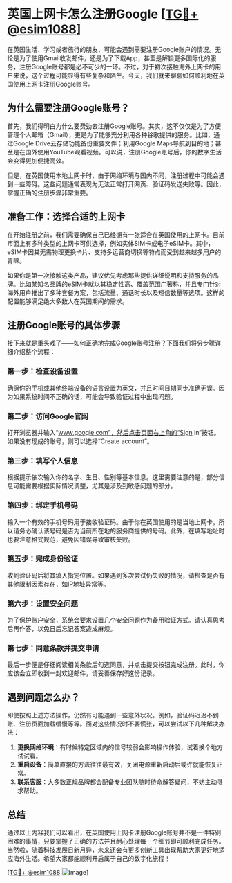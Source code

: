 # 英国上网卡怎么注册Google [[TG💪+ @esim1088](https://t.me/s/esim1088)]

在英国生活、学习或者旅行的朋友，可能会遇到需要注册Google账户的情况。无论是为了使用Gmail收发邮件，还是为了下载App，甚至是解锁更多国际化的服务，注册Google账号都是必不可少的一环。不过，对于初次接触海外上网卡的用户来说，这个过程可能显得有些复杂和陌生。今天，我们就来聊聊如何顺利地在英国使用上网卡注册Google账号。

## 为什么需要注册Google账号？

首先，我们得明白为什么要费劲去注册Google账号。其实，这不仅仅是为了方便管理个人邮箱（Gmail），更是为了能够充分利用各种谷歌提供的服务。比如，通过Google Drive云存储功能备份重要文件；利用Google Maps导航到目的地；甚至是在国外使用YouTube观看视频。可以说，注册Google账号后，你的数字生活会变得更加便捷高效。

但是，在英国使用本地上网卡时，由于网络环境与国内不同，注册过程中可能会遇到一些障碍。这些问题通常表现为无法正常打开网页、验证码发送失败等。因此，掌握正确的注册步骤非常重要。

## 准备工作：选择合适的上网卡

在开始注册之前，我们需要确保自己已经拥有一张适合在英国使用的上网卡。目前市面上有多种类型的上网卡可供选择，例如实体SIM卡或电子eSIM卡。其中，eSIM卡因其无需物理更换卡片、支持多运营商切换等特点而受到越来越多用户的青睐。

如果你是第一次接触这类产品，建议优先考虑那些提供详细说明和支持服务的品牌。比如某知名品牌的eSIM卡就以其稳定性高、覆盖范围广著称，并且专门针对海外用户推出了多种套餐方案，包括流量、通话时长以及短信数量等选项。这样的配置能够满足绝大多数人在英国期间的需求。

## 注册Google账号的具体步骤

接下来就是重头戏了——如何正确地完成Google账号注册？下面我们将分步骤详细介绍整个流程：

### 第一步：检查设备设置

确保你的手机或其他终端设备的语言设置为英文，并且时间日期同步准确无误。因为如果系统时间不正确的话，可能会导致验证过程中出现问题。

### 第二步：访问Google官网

打开浏览器并输入“www.google.com”，然后点击页面右上角的“Sign in”按钮。如果没有现成的账号，则可以选择“Create account”。

### 第三步：填写个人信息

根据提示依次输入你的名字、生日、性别等基本信息。这里需要注意的是，部分信息可能需要根据实际情况调整，尤其是涉及到敏感问题的部分。

### 第四步：绑定手机号码

输入一个有效的手机号码用于接收验证码。由于你在英国使用的是当地上网卡，所以请务必确认该号码是否为当前所在地的服务商提供的号码。此外，在填写地址时也要注意格式规范，避免因错误导致审核失败。

### 第五步：完成身份验证

收到验证码后将其填入指定位置。如果遇到多次尝试仍失败的情况，请检查是否有其他限制因素存在，如IP地址异常等。

### 第六步：设置安全问题

为了保护账户安全，系统会要求设置几个安全问题作为备用验证方式。请认真思考后再作答，以免日后忘记答案造成麻烦。

### 第七步：同意条款并提交申请

最后一步便是仔细阅读相关条款后勾选同意，并点击提交按钮完成注册。此时，你应该会立即收到一封欢迎邮件，请妥善保存好这份记录。

## 遇到问题怎么办？

即使按照上述方法操作，仍然有可能遇到一些意外状况。例如，验证码迟迟不到账、注册页面加载缓慢等等。面对这些情况时不要慌张，可以尝试以下几种解决办法：

1. **更换网络环境**：有时候特定区域内的信号较弱会影响操作体验，试着换个地方试试看。
2. **重启设备**：简单直接的方法往往最有效，关闭电源重新启动后或许就能恢复正常。
3. **联系客服**：大多数正规品牌都会配备专业团队随时待命解答疑问，不妨主动寻求帮助。

## 总结

通过以上内容我们可以看出，在英国使用上网卡注册Google账号并不是一件特别困难的事情，只要掌握了正确的方法并且耐心处理每一个细节即可顺利完成任务。当然啦，随着科技发展日新月异，未来还会有更多创新工具出现帮助大家更好地适应海外生活。希望大家都能顺利开启属于自己的数字化旅程！

[[TG💪+ @esim1088](https://t.me/s/esim1088) ![Image](https://i.postimg.cc/4NQfJmqS/Snipaste-2025-05-13-00-14-12.png)]
